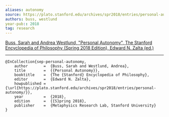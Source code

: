 ```yaml
---
aliases: autonomy
source: https://plato.stanford.edu/archives/spr2018/entries/personal-autonomy/
authors: buss, westlund
year-pub:: 2018
tag: research
---
```


[Buss, Sarah and Andrea Westlund, "Personal Autonomy", The Stanford Encyclopedia of Philosophy (Spring 2018 Edition), Edward N. Zalta (ed.)](https://plato.stanford.edu/archives/spr2018/entries/personal-autonomy/)

***

```
@InCollection{sep-personal-autonomy,
	author       =	{Buss, Sarah and Westlund, Andrea},
	title        =	{{Personal Autonomy}},
	booktitle    =	{The {Stanford} Encyclopedia of Philosophy},
	editor       =	{Edward N. Zalta},
	howpublished =	{\url{https://plato.stanford.edu/archives/spr2018/entries/personal-autonomy/}},
	year         =	{2018},
	edition      =	{{S}pring 2018},
	publisher    =	{Metaphysics Research Lab, Stanford University}
}
```
